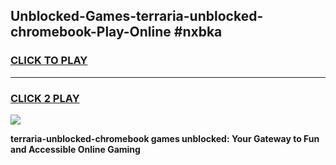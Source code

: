 
## Unblocked-Games-terraria-unblocked-chromebook-Play-Online #nxbka
<h3>
<a href="https://news.freeplayer.one?title=terraria-unblocked-chromebook&ref=3">CLICK TO PLAY</a></h3>
<hr>

<h3>
<a href="https://news.freeplayer.one?title=terraria-unblocked-chromebook&ref=3">CLICK 2 PLAY</a>
  
</h3>

<a href="https://news.freeplayer.one?title=terraria-unblocked-chromebook&ref=3"><img src="https://clearcache.store/games.png"></a>


**terraria-unblocked-chromebook games unblocked: Your Gateway to Fun and Accessible Online Gaming**
